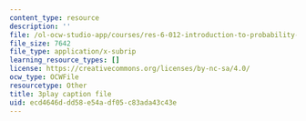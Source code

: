 ```yaml
---
content_type: resource
description: ''
file: /ol-ocw-studio-app/courses/res-6-012-introduction-to-probability-spring-2018/ecd4646ddd58e54adf05c83ada43c43e_NRnAuKxx6XA.srt
file_size: 7642
file_type: application/x-subrip
learning_resource_types: []
license: https://creativecommons.org/licenses/by-nc-sa/4.0/
ocw_type: OCWFile
resourcetype: Other
title: 3play caption file
uid: ecd4646d-dd58-e54a-df05-c83ada43c43e
---
```

